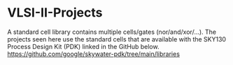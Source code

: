# VLSI-II-Projects
A standard cell library contains multiple cells/gates (nor/and/xor/…). The projects seen here use the standard cells that are available with the SKY130 Process Design Kit (PDK) linked in the GitHub below.
https://github.com/google/skywater-pdk/tree/main/libraries

